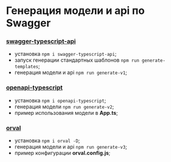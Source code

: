# Генерация модели и api по Swagger

### [swagger-typescript-api][1]

- установка `npm i swagger-typescript-api`;
- запуск генерации стандартных шаблонов `npm run generate-templates`;
- генерация модели и api `npm run generate-v1`;

### [openapi-typescript][2]

- установка `npm i openapi-typescript`;
- генерация модели `npm run generate-v2`;
- пример использования модели в **App.ts**;

### [orval][3]

- установка `npm i orval -D`;
- генерация модели и api `npm run generate-v3`;
- пример конфигурации **orval.config.js**;

[1]: https://www.npmjs.com/package/swagger-typescript-api
[2]: https://www.npmjs.com/package/openapi-typescript?source=post_page-----1910cc7a726a--------------------------------
[3]: https://orval.dev/